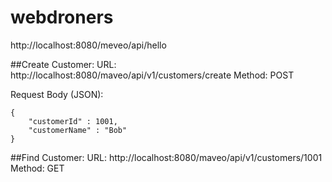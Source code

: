 # webdroners

http://localhost:8080/meveo/api/hello

##Create Customer:
URL: http://localhost:8080/maveo/api/v1/customers/create
Method: POST

Request Body (JSON): 

	{
	    "customerId" : 1001,
	    "customerName" : "Bob"
	}
	

##Find Customer:
URL: http://localhost:8080/maveo/api/v1/customers/1001
Method: GET	